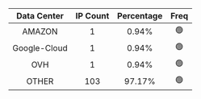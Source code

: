 | Data Center | IP Count | Percentage | Freq |
|:------------:|:--------:|:-----------:|:-----:|
| AMAZON | 1 | 0.94% | 🟢 |
| Google-Cloud | 1 | 0.94% | 🟢 |
| OVH | 1 | 0.94% | 🟢 |
| OTHER | 103 | 97.17% | 🟢 |